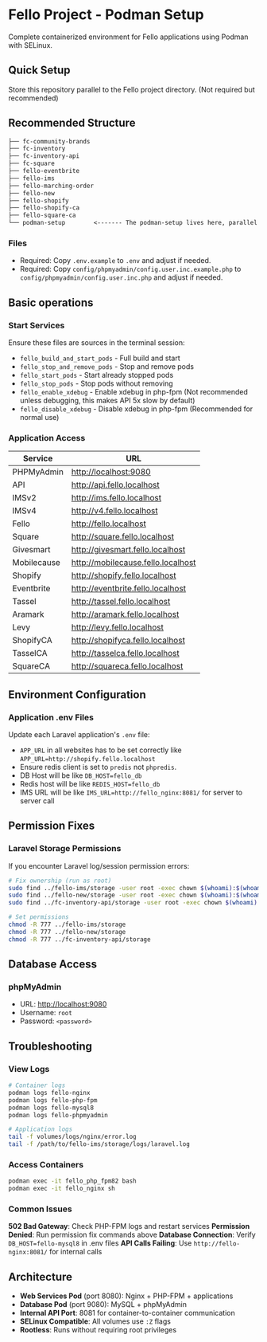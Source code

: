 # Fello Project - Podman Setup

Complete containerized environment for Fello applications using Podman with SELinux.

## Quick Setup

Store this repository parallel to the Fello project directory. (Not required but recommended)

## Recommended Structure

```txt
├── fc-community-brands
├── fc-inventory
├── fc-inventory-api
├── fc-square
├── fello-eventbrite
├── fello-ims
├── fello-marching-order
├── fello-new
├── fello-shopify
├── fello-shopify-ca
├── fello-square-ca
└── podman-setup        <------- The podman-setup lives here, parallel to Fello projects
```

### Files

- Required: Copy `.env.example` to `.env` and adjust if needed.
- Required: Copy `config/phpmyadmin/config.user.inc.example.php` to `config/phpmyadmin/config.user.inc.php` and adjust if needed.

## Basic operations

### Start Services

Ensure these files are sources in the terminal session:

- `fello_build_and_start_pods` - Full build and start
- `fello_stop_and_remove_pods` - Stop and remove pods
- `fello_start_pods`           - Start already stopped pods
- `fello_stop_pods`            - Stop pods without removing
- `fello_enable_xdebug`        - Enable xdebug in php-fpm (Not recommended unless debugging, this makes API 5x slow by default)
- `fello_disable_xdebug`       - Disable xdebug in php-fpm (Recommended for normal use)

### Application Access

| Service    | URL                                 |
|------------|-------------------------------------|
| PHPMyAdmin | <http://localhost:9080>             |
| API        | <http://api.fello.localhost>        |
| IMSv2      | <http://ims.fello.localhost>        |
| IMSv4      | <http://v4.fello.localhost>         |
| Fello      | <http://fello.localhost>            |
| Square     | <http://square.fello.localhost>     |
| Givesmart  | <http://givesmart.fello.localhost>  |
| Mobilecause| <http://mobilecause.fello.localhost>|
| Shopify    | <http://shopify.fello.localhost>    |
| Eventbrite | <http://eventbrite.fello.localhost> |
| Tassel     | <http://tassel.fello.localhost>     |
| Aramark    | <http://aramark.fello.localhost>    |
| Levy       | <http://levy.fello.localhost>       |
| ShopifyCA  | <http://shopifyca.fello.localhost>  |
| TasselCA   | <http://tasselca.fello.localhost>   |
| SquareCA   | <http://squareca.fello.localhost>   |

## Environment Configuration

### Application .env Files

Update each Laravel application's `.env` file:

- `APP_URL` in all websites has to be set correctly like `APP_URL=http://shopify.fello.localhost`
- Ensure redis client is set to `predis` not `phpredis`.
- DB Host will be like `DB_HOST=fello_db`
- Redis host will be like `REDIS_HOST=fello_db`
- IMS URL will be like `IMS_URL=http://fello_nginx:8081/` for server to server call

## Permission Fixes

### Laravel Storage Permissions

If you encounter Laravel log/session permission errors:

```bash
# Fix ownership (run as root)
sudo find ../fello-ims/storage -user root -exec chown $(whoami):$(whoami) {} \;
sudo find ../fello-new/storage -user root -exec chown $(whoami):$(whoami) {} \;
sudo find ../fc-inventory-api/storage -user root -exec chown $(whoami):$(whoami) {} \;

# Set permissions
chmod -R 777 ../fello-ims/storage
chmod -R 777 ../fello-new/storage
chmod -R 777 ../fc-inventory-api/storage
```

## Database Access

### phpMyAdmin

- URL: <http://localhost:9080>
- Username: `root`
- Password: `<password>`

## Troubleshooting

### View Logs

```bash
# Container logs
podman logs fello-nginx
podman logs fello-php-fpm
podman logs fello-mysql8
podman logs fello-phpmyadmin

# Application logs
tail -f volumes/logs/nginx/error.log
tail -f /path/to/fello-ims/storage/logs/laravel.log
```

### Access Containers

```bash
podman exec -it fello_php_fpm82 bash
podman exec -it fello_nginx sh
```

### Common Issues

**502 Bad Gateway**: Check PHP-FPM logs and restart services
**Permission Denied**: Run permission fix commands above
**Database Connection**: Verify `DB_HOST=fello-mysql8` in .env files
**API Calls Failing**: Use `http://fello-nginx:8081/` for internal calls

## Architecture

- **Web Services Pod** (port 8080): Nginx + PHP-FPM + applications
- **Database Pod** (port 9080): MySQL + phpMyAdmin
- **Internal API Port**: 8081 for container-to-container communication
- **SELinux Compatible**: All volumes use `:Z` flags
- **Rootless**: Runs without requiring root privileges
